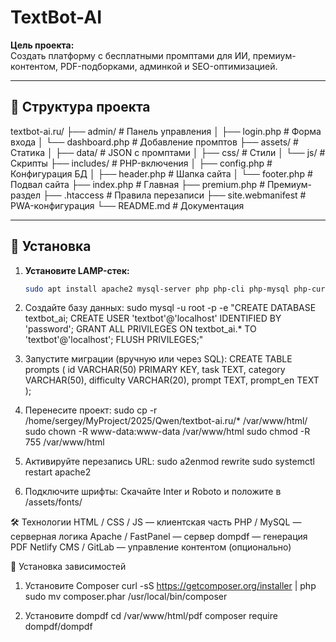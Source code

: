 # TextBot-AI

**Цель проекта:**  
Создать платформу с бесплатными промптами для ИИ, премиум-контентом, PDF-подборками, админкой и SEO-оптимизацией.

---

## 📁 Структура проекта
textbot-ai.ru/
├── admin/ # Панель управления
│ ├── login.php # Форма входа
│ └── dashboard.php # Добавление промптов
├── assets/ # Статика
│ ├── data/ # JSON с промптами
│ ├── css/ # Стили
│ └── js/ # Скрипты
├── includes/ # PHP-включения
│ ├── config.php # Конфигурация БД
│ ├── header.php # Шапка сайта
│ └── footer.php # Подвал сайта
├── index.php # Главная
├── premium.php # Премиум-раздел
├── .htaccess # Правила перезаписи
├── site.webmanifest # PWA-конфигурация
└── README.md # Документация

---

## 🧪 Установка

1. **Установите LAMP-стек:**
   ```bash
   sudo apt install apache2 mysql-server php php-cli php-mysql php-curl php-gd php-mbstring php-xml php-zip

2. Создайте базу данных:
  sudo mysql -u root -p -e "CREATE DATABASE textbot_ai; CREATE USER 'textbot'@'localhost' IDENTIFIED BY 'password'; GRANT ALL PRIVILEGES ON textbot_ai.* TO 'textbot'@'localhost'; FLUSH PRIVILEGES;"

3. Запустите миграции (вручную или через SQL):
  CREATE TABLE prompts (
  id VARCHAR(50) PRIMARY KEY,
  task TEXT,
  category VARCHAR(50),
  difficulty VARCHAR(20),
  prompt TEXT,
  prompt_en TEXT
);

4. Перенесите проект:
  sudo cp -r /home/sergey/MyProject/2025/Qwen/textbot-ai.ru/* /var/www/html/
  sudo chown -R www-data:www-data /var/www/html
  sudo chmod -R 755 /var/www/html

5. Активируйте перезапись URL:
  sudo a2enmod rewrite
  sudo systemctl restart apache2

6. Подключите шрифты:
  Скачайте Inter и Roboto и положите в /assets/fonts/


🛠 Технологии
HTML / CSS / JS — клиентская часть
PHP / MySQL — серверная логика
Apache / FastPanel — сервер
dompdf — генерация PDF
Netlify CMS / GitLab — управление контентом (опционально)

📌 Установка зависимостей
1. Установите Composer
  curl -sS https://getcomposer.org/installer  | php
  sudo mv composer.phar /usr/local/bin/composer

2. Установите dompdf
  cd /var/www/html/pdf
  composer require dompdf/dompdf